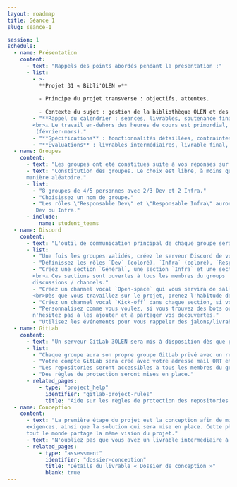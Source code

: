 ```yaml
---
layout: roadmap
title: Séance 1
slug: seance-1

session: 1
schedule:
  - name: Présentation
    content:
      - text: "Rappels des points abordés pendant la présentation :"
      - list:
        - >-
          **Projet 31 « Bibli'OLEN »**
          
          - Principe du projet transverse : objectifs, attentes.
          
          - Contexte du sujet : gestion de la bibliothèque OLEN et des réservations.
        - "**Rappel du calendrier : séances, livrables, soutenance finale.**
        <br>⚠️ Le travail en-dehors des heures de cours est primordial, même pendant la période entreprise
         (février-mars)."
        - "**Spécifications** : fonctionnalités détaillées, contraintes techniques (Dev / Infra / Projet)."
        - "**Évaluations** : livrables intermédiaires, livrable final, soutenance."
  - name: Groupes
    content:
      - text: "Les groupes ont été constitués suite à vos réponses sur le questionnaire."
      - text: "Constitution des groupes. Le choix est libre, à moins que vous ne souhaitiez être répartis de
      manière aléatoire."
      - list:
        - "8 groupes de 4/5 personnes avec 2/3 Dev et 2 Infra."
        - "Choisissez un nom de groupe."
        - "Les rôles \"Responsable Dev\" et \"Responsable Infra\" auront les droits de merge sur le dépôt GitLab
         Dev ou Infra."
      - include:
          name: student_teams
  - name: Discord
    content:
      - text: "L'outil de communication principal de chaque groupe sera Discord."
      - list:
        - "Une fois les groupes validés, créez le serveur Discord de votre groupe."
        - "Définissez les rôles `Dev` (coloré), `Infra` (coloré), `Responsable Dev` et `Responsable Infra`."
        - "Créez une section `Général`, une section `Infra` et une section `Dev`.
        <br>⚠️ Ces sections sont ouvertes à tous les membres du groups ! Elles permettent juste de mieux organiser les
        discussions / channels."
        - "Créez un channel vocal `Open-space` qui vous servira de salle de classe virtuelle.
        <br>Dès que vous travaillez sur le projet, prenez l'habitude de rejoindre ce channel pour simuler un open-space."
        - "Créez un channel vocal `Kick-off` dans chaque section, si vous avez besoin de faire des points d'équipe."
        - "Personnalisez comme vous voulez, si vous trouvez des bots ou des intégrations adaptés au projet,
        n'hésitez pas à les ajouter et à partager vos découvertes."
        - "Utilisez les événements pour vous rappeler des jalons/livrables/deadlines."
  - name: GitLab
    content:
      - text: "Un serveur GitLab 3OLEN sera mis à disposition dès que possible."
      - list:
        - "Chaque groupe aura son propre groupe GitLab privé avec un repo Infra et un repo Dev."
        - "Votre compte GitLab sera créé avec votre adresse mail ORT et avec pour identifiant `prenom.nom`."
        - "Les repositories seront accessibles à tous les membres du groupe, alors n'hésitez pas à échanger."
        - "Des règles de protection seront mises en place."
      - related_pages:
          - type: "project_help"
            identifier: "gitlab-project-rules"
            title: "Aide sur les règles de protection des repositories GitLab"
  - name: Conception
    content:
      - text: "La première étape du projet est la conception afin de mieux appréhender le sujet, les demandes et 
      exigences, ainsi que la solution qui sera mise en place. Cette phase est à faire en équipe, forcément, afin que
      tout le monde partage la même vision du projet."
      - text: "N'oubliez pas que vous avez un livrable intermédiaire à préparer et à rendre."
      - related_pages:
          - type: "assessment"
            identifier: "dossier-conception"
            title: "Détails du livrable « Dossier de conception »"
            blank: true
---
```


